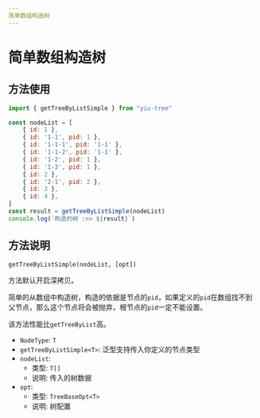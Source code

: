 ```yaml
---
简单数组构造树
---
```


# 简单数组构造树

## 方法使用

```js
import { getTreeByListSimple } from "yiu-tree"

const nodeList = [
    { id: 1 },
    { id: '1-1', pid: 1 },
    { id: '1-1-1', pid: '1-1' },
    { id: '1-1-2', pid: '1-1' },
    { id: '1-2', pid: 1 },
    { id: '1-3', pid: 1 },
    { id: 2 },
    { id: '2-1', pid: 2 },
    { id: 3 },
    { id: 4 },
]
const result = getTreeByListSimple(nodeList)
console.log(`构造的树 :>> ${result}`)
```

## 方法说明

```plaintext
getTreeByListSimple(nodeList, [opt])
```

方法默认开启深拷贝。

简单的从数组中构造树，构造的依据是节点的`pid`，如果定义的`pid`在数组找不到父节点，那么这个节点将会被抛弃，根节点的`pid`一定不能设置。

该方法性能比`getTreeByList`高。

- `NodeType`: `T`
- `getTreeByListSimple<T>`: 泛型支持传入你定义的节点类型
- `nodeList`:
  - 类型: `T[]`
  - 说明: 传入的树数据
- `opt`:
  - 类型: `TreeBaseOpt<T>`
  - 说明: 树配置
